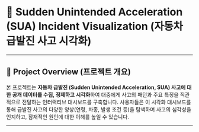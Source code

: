 # 🚗 Sudden Unintended Acceleration (SUA) Incident Visualization (자동차 급발진 사고 시각화)

---

## 🚀 Project Overview (프로젝트 개요)

본 프로젝트는 **자동차 급발진 (Sudden Unintended Acceleration, SUA) 사고에 대한 공개 데이터를 수집, 정제하고 시각화**하여 대중에게 사고의 패턴과 주요 특징을 직관적으로 전달하는 인터랙티브 대시보드를 구축합니다. 사용자들은 이 시각화 대시보드를 통해 급발진 사고의 다양한 양상(연령, 차종, 발생 조건 등)을 탐색하며 사고의 심각성을 인지하고, 잠재적인 원인에 대한 이해를 높일 수 있습니다.

---
